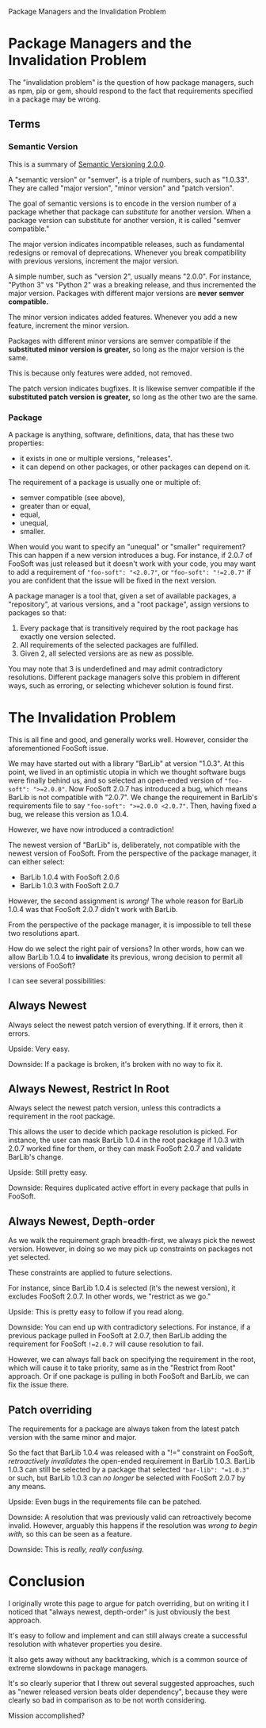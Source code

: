 Package Managers and the Invalidation Problem
# Package Managers and the Invalidation Problem

The "invalidation problem" is the question of how package managers, such as npm, pip or gem, should respond
to the fact that requirements specified in a package may be wrong.

## Terms

### Semantic Version

This is a summary of [Semantic Versioning 2.0.0](https://semver.org/).

A "semantic version" or "semver", is a triple of numbers, such as "1.0.33". They are called "major version",
"minor version" and "patch version".

The goal of semantic versions is to encode in the version number of a package whether that package can
_substitute_ for another version. When a package version can substitute for another version, it is called
"semver compatible."

The major version indicates incompatible releases, such as fundamental redesigns or removal of deprecations.
Whenever you break compatibility with previous versions, increment the major version.

A simple number, such as "version 2", usually means "2.0.0". For instance,
"Python 3" vs "Python 2" was a breaking release, and thus incremented the major version. Packages with
different major versions are **never semver compatible.**

The minor version indicates added features. Whenever you add a new feature, increment the minor version.

Packages with different minor versions are semver compatible if the **substituted minor version is greater,**
so long as the major version is the same.

This is because only features were added, not removed.

The patch version indicates bugfixes. It is likewise semver compatible if the **substituted patch version
is greater,** so long as the other two are the same.

### Package

A package is anything, software, definitions, data, that has these two properties:

- it exists in one or multiple versions, "releases".
- it can depend on other packages, or other packages can depend on it.

The requirement of a package is usually one or multiple of:

- semver compatible (see above),
- greater than or equal,
- equal,
- unequal,
- smaller.

When would you want to specify an "unequal" or "smaller" requirement? This can happen if a new version
introduces a bug. For instance, if 2.0.7 of FooSoft was just released but it doesn't work with your code,
you may want to add a requirement of `"foo-soft": "<2.0.7"`, or `"foo-soft": "!=2.0.7"` if you are confident
that the issue will be fixed in the next version.

A package manager is a tool that, given a set of available packages, a "repository", at various versions,
and a "root package", assign versions to packages so that:

1. Every package that is transitively required by the root package has exactly one version selected.
2. All requirements of the selected packages are fulfilled.
3. Given 2, all selected versions are as new as possible.

You may note that 3 is underdefined and may admit contradictory resolutions. Different package managers
solve this problem in different ways, such as erroring, or selecting whichever solution is found first.

# The Invalidation Problem

This is all fine and good, and generally works well. However, consider the aforementioned FooSoft issue.

We may have started out with a library "BarLib" at version "1.0.3". At this point, we lived in an optimistic
utopia in which we thought software bugs were finally behind us, and so selected an open-ended version of
`"foo-soft": ">=2.0.0"`. Now FooSoft 2.0.7 has introduced a bug, which means BarLib is not compatible
with "2.0.7". We change the requirement in BarLib's requirements file to say `"foo-soft": ">=2.0.0 <2.0.7"`.
Then, having fixed a bug, we release this version as 1.0.4.

However, we have now introduced a contradiction!

The newest version of "BarLib" is, deliberately, not compatible with the newest version of FooSoft.
From the perspective of the package manager, it can either select:

- BarLib 1.0.4 with FooSoft 2.0.6
- BarLib 1.0.3 with FooSoft 2.0.7

However, the second assignment is *wrong!* The whole reason for BarLib 1.0.4 was that FooSoft 2.0.7 didn't
work with BarLib.

From the perspective of the package manager, it is impossible to tell these two resolutions apart.

How do we select the right pair of versions? In other words, how can we allow BarLib 1.0.4 to **invalidate**
its previous, wrong decision to permit all versions of FooSoft?

I can see several possibilities:

## Always Newest

Always select the newest patch version of everything. If it errors, then it errors.

Upside: Very easy.

Downside: If a package is broken, it's broken with no way to fix it.

## Always Newest, Restrict In Root

Always select the newest patch version, unless this contradicts a requirement in the root package.

This allows the user to decide which package resolution is picked. For instance, the user can
mask BarLib 1.0.4 in the root package if 1.0.3 with 2.0.7 worked fine for them,
or they can mask FooSoft 2.0.7 and validate BarLib's change.

Upside: Still pretty easy.

Downside: Requires duplicated active effort in every package that pulls in FooSoft.

## Always Newest, Depth-order

As we walk the requirement graph breadth-first, we always pick the newest version.
However, in doing so we may pick up constraints on packages not yet selected.

These constraints are applied to future selections.

For instance, since BarLib 1.0.4 is selected (it's the newest version), it excludes FooSoft 2.0.7.
In other words, we "restrict as we go."

Upside: This is pretty easy to follow if you read along.

Downside: You can end up with contradictory selections. For instance, if a previous package pulled in FooSoft
at 2.0.7, then BarLib adding the requirement for FooSoft `!=2.0.7` will cause resolution to fail.

However, we can always fall back on specifying the requirement in the root, which will cause it
to take priority, same as in the "Restrict from Root" approach. Or if one package is pulling in
both FooSoft and BarLib, we can fix the issue there.

## Patch overriding

The requirements for a package are always taken from the latest patch version with the same minor and major.

So the fact that BarLib 1.0.4 was released with a "!=" constraint on FooSoft,
*retroactively invalidates* the open-ended requirement in BarLib 1.0.3. BarLib 1.0.3 can still be selected
by a package that selected `"bar-lib": "=1.0.3"` or such, but BarLib 1.0.3 can *no longer* be selected with
FooSoft 2.0.7 by any means.

Upside: Even bugs in the requirements file can be patched.

Downside: A resolution that was previously valid can retroactively become invalid. However, arguably
this happens if the resolution was *wrong to begin with,* so this can be seen as a feature.

Downside: This is *really, really confusing.*

# Conclusion

I originally wrote this page to argue for patch overriding, but on writing it I noticed that
"always newest, depth-order" is just obviously the best approach.

It's easy to follow and implement and can still always create a successful resolution with
whatever properties you desire.

It also gets away without any backtracking, which is a common source of extreme slowdowns in
package managers.

It's so clearly superior that I threw out several suggested approaches, such as "newer released version
beats older dependency", because they were clearly so bad in comparison as to be not worth considering.

Mission accomplished?
